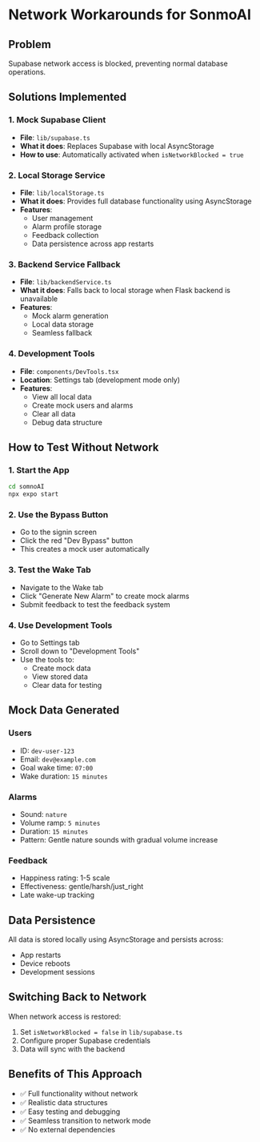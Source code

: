 # Network Workarounds for SonmoAI

## Problem
Supabase network access is blocked, preventing normal database operations.

## Solutions Implemented

### 1. Mock Supabase Client
- **File**: `lib/supabase.ts`
- **What it does**: Replaces Supabase with local AsyncStorage
- **How to use**: Automatically activated when `isNetworkBlocked = true`

### 2. Local Storage Service
- **File**: `lib/localStorage.ts`
- **What it does**: Provides full database functionality using AsyncStorage
- **Features**:
  - User management
  - Alarm profile storage
  - Feedback collection
  - Data persistence across app restarts

### 3. Backend Service Fallback
- **File**: `lib/backendService.ts`
- **What it does**: Falls back to local storage when Flask backend is unavailable
- **Features**:
  - Mock alarm generation
  - Local data storage
  - Seamless fallback

### 4. Development Tools
- **File**: `components/DevTools.tsx`
- **Location**: Settings tab (development mode only)
- **Features**:
  - View all local data
  - Create mock users and alarms
  - Clear all data
  - Debug data structure

## How to Test Without Network

### 1. Start the App
```bash
cd somnoAI
npx expo start
```

### 2. Use the Bypass Button
- Go to the signin screen
- Click the red "Dev Bypass" button
- This creates a mock user automatically

### 3. Test the Wake Tab
- Navigate to the Wake tab
- Click "Generate New Alarm" to create mock alarms
- Submit feedback to test the feedback system

### 4. Use Development Tools
- Go to Settings tab
- Scroll down to "Development Tools"
- Use the tools to:
  - Create mock data
  - View stored data
  - Clear data for testing

## Mock Data Generated

### Users
- ID: `dev-user-123`
- Email: `dev@example.com`
- Goal wake time: `07:00`
- Wake duration: `15 minutes`

### Alarms
- Sound: `nature`
- Volume ramp: `5 minutes`
- Duration: `15 minutes`
- Pattern: Gentle nature sounds with gradual volume increase

### Feedback
- Happiness rating: 1-5 scale
- Effectiveness: gentle/harsh/just_right
- Late wake-up tracking

## Data Persistence

All data is stored locally using AsyncStorage and persists across:
- App restarts
- Device reboots
- Development sessions

## Switching Back to Network

When network access is restored:

1. Set `isNetworkBlocked = false` in `lib/supabase.ts`
2. Configure proper Supabase credentials
3. Data will sync with the backend

## Benefits of This Approach

- ✅ Full functionality without network
- ✅ Realistic data structures
- ✅ Easy testing and debugging
- ✅ Seamless transition to network mode
- ✅ No external dependencies
